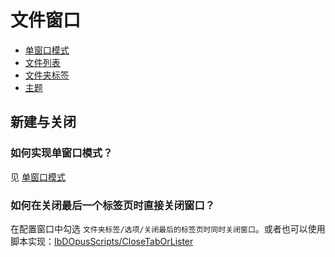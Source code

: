 # 文件窗口
- [单窗口模式](单窗口模式.md)
- [文件列表](../文件列表/README.md)
- [文件夹标签](文件夹标签.md)
- [主题](主题/README.md)

## 新建与关闭
### 如何实现单窗口模式？
见 [单窗口模式](单窗口模式.md)

### 如何在关闭最后一个标签页时直接关闭窗口？
在配置窗口中勾选 `文件夹标签/选项/关闭最后的标签页时同时关闭窗口`。或者也可以使用脚本实现：[IbDOpusScripts/CloseTabOrLister](https://github.com/Chaoses-Ib/IbDOpusScripts/blob/main/CloseTabOrLister.js)